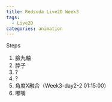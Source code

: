 ```yaml
---
title: Redsoda Live2D Week3
tags:
  - Live2D
categories: animation
---
```

Steps
1. 臉九軸
2. 脖子
3. ?
4. ?
5. 角度X融合（Week3-day2-2 01:15:00）
6. 嘟嘴